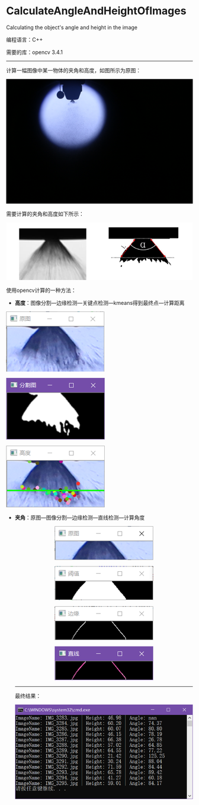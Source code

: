# CalculateAngleAndHeightOfImages
Calculating the object's angle and height in the image

编程语言：C++

需要的库：opencv 3.4.1

-------------------------------------

计算一幅图像中某一物体的夹角和高度，如图所示为原图：

![](https://github.com/songh1024/CalculateAngleAndHeightOfImages/blob/master/CalculateAngleAndHeightOfImage/images/IMG_3289.JPG?raw=true)

需要计算的夹角和高度如下所示：

![](https://github.com/songh1024/CalculateAngleAndHeightOfImages/blob/master/CalculationSchematic.png?raw=true)



使用opencv计算的一种方法：

- **高度**：图像分割—边缘检测—关键点检测—kmeans得到最终点—计算距离

  <div align=center> 

![](https://github.com/songh1024/CalculateAngleAndHeightOfImages/blob/master/results/height/%E5%8E%9F%E5%9B%BE.PNG?raw=true)

</div>

![](https://github.com/songh1024/CalculateAngleAndHeightOfImages/blob/master/results/height/%E5%88%86%E5%89%B2%E5%9B%BE.PNG?raw=true)

![](https://github.com/songh1024/CalculateAngleAndHeightOfImages/blob/master/results/height/%E9%AB%98%E5%BA%A6.PNG?raw=true)

 

- **夹角**：原图—图像分割—边缘检测—直线检测—计算角度

  <div align=center> 

  ![](https://github.com/songh1024/CalculateAngleAndHeightOfImages/blob/master/results/angle/%E5%8E%9F%E5%9B%BE.PNG?raw=true)

  ![](https://github.com/songh1024/CalculateAngleAndHeightOfImages/blob/master/results/angle/%E9%98%88%E5%80%BC.PNG?raw=true)

  ![](https://github.com/songh1024/CalculateAngleAndHeightOfImages/blob/master/results/angle/%E8%BE%B9%E7%BC%98.PNG?raw=true)

  ![](https://github.com/songh1024/CalculateAngleAndHeightOfImages/blob/master/results/angle/%E7%9B%B4%E7%BA%BF.PNG?raw=true)

  </div> 

  -----------------------------------------

  最终结果：

  ![](https://github.com/songh1024/CalculateAngleAndHeightOfImages/blob/master/results/result.PNG?raw=true)

  

  

  

  
